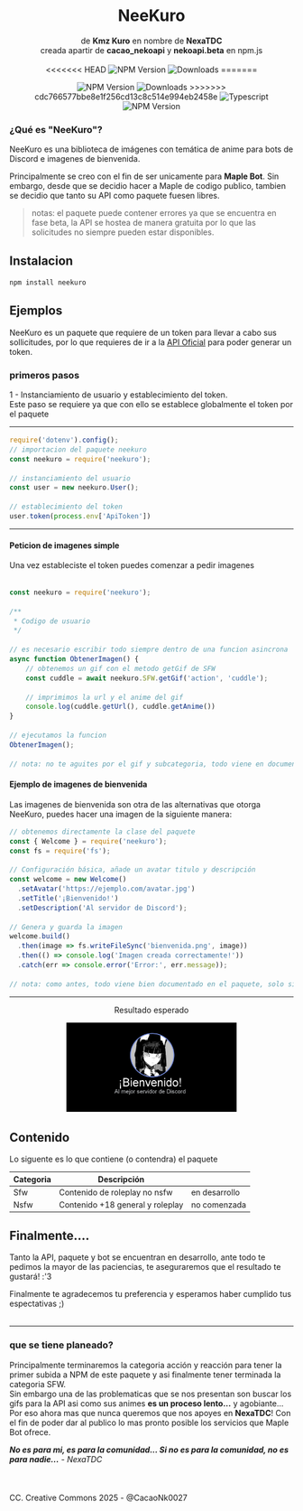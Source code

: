 <center> <h1>NeeKuro</h1> </center>
<center>de <b>Kmz Kuro</b> en nombre de <b>NexaTDC</b></center>
<center>creada apartir de <b>cacao_nekoapi</b> y <b>nekoapi.beta</b> en npm.js</center>
<br>
<center>
<<<<<<< HEAD
<img alt="NPM Version" src="https://img.shields.io/npm/v/neekuro?logo=npm&style=flat&color=0d8973">
<img alt="Downloads" src="https://img.shields.io/npm/dw/neekuro?style=flat&color=bf9308&label=Descargas">
=======
<p><img alt="NPM Version" src="https://img.shields.io/npm/v/nekoapi?logo=npm&style=flat&color=0d8973">
<img alt="Downloads" src="https://img.shields.io/npm/dw/nekoapi?style=flat&color=bf9308&label=Descargas">
>>>>>>> cdc766577bbe8e1f256cd13c8c514e994eb2458e
<img alt="Typescript" src="https://img.shields.io/badge/declaraciones-typescript-blue?logo=typescript">
<img alt="NPM Version" src="https://img.shields.io/badge/node%20version-%3E=20.12.2-489248?logo=nodedotjs"></p>
</center>

### ¿Qué es "NeeKuro"?

NeeKuro es una biblioteca de imágenes con temática de anime para bots de Discord e imagenes de bienvenida.

Principalmente se creo con el fin de ser unicamente para <b>Maple Bot</b>. Sin embargo, desde que se decidio hacer a Maple de codigo publico, tambien se decidio que tanto su API como paquete fuesen libres.

> notas: el paquete puede contener errores ya que se encuentra en fase beta, la API se hostea de manera gratuita por lo que las solicitudes no siempre pueden estar disponibles.

## Instalacion

```sh
npm install neekuro
```

## Ejemplos

NeeKuro es un paquete que requiere de un token para llevar a cabo sus sollicitudes, por lo que requieres de ir a la [API Oficial](https://www.nexatdc.work.gd/api/) para poder generar un token.

### primeros pasos
1 - Instanciamiento de usuario y establecimiento del token.<br>Este paso se requiere ya que con ello se establece globalmente el token por el paquete
<hr>

```javascript
require('dotenv').config();
// importacion del paquete neekuro
const neekuro = require('neekuro');

// instanciamiento del usuario
const user = new neekuro.User();

// establecimiento del token
user.token(process.env['ApiToken'])
```
<hr>

#### Peticion de imagenes simple
Una vez estableciste el token puedes comenzar a pedir imagenes

```javascript

const neekuro = require('neekuro');

/**
 * Codigo de usuario
 */

// es necesario escribir todo siempre dentro de una funcion asincrona
async function ObtenerImagen() {
    // obtenemos un gif con el metodo getGif de SFW
    const cuddle = await neekuro.SFW.getGif('action', 'cuddle');
    
    // imprimimos la url y el anime del gif
    console.log(cuddle.getUrl(), cuddle.getAnime())
}

// ejecutamos la funcion
ObtenerImagen();

// nota: no te aguites por el gif y subcategoria, todo viene en documentado con typescript, solo tienes que completar los pasos :)
```
#### Ejemplo de imagenes de bienvenida
Las imagenes de bienvenida son otra de las alternativas que otorga NeeKuro, puedes hacer una imagen de la siguiente manera:
```javascript
// obtenemos directamente la clase del paquete
const { Welcome } = require('neekuro');
const fs = require('fs');

// Configuración básica, añade un avatar titulo y descripción
const welcome = new Welcome()
  .setAvatar('https://ejemplo.com/avatar.jpg')
  .setTitle('¡Bienvenido!')
  .setDescription('Al servidor de Discord');

// Genera y guarda la imagen
welcome.build()
  .then(image => fs.writeFileSync('bienvenida.png', image))
  .then(() => console.log('Imagen creada correctamente!'))
  .catch(err => console.error('Error:', err.message));

// nota: como antes, todo viene bien documentado en el paquete, solo sigue los pasos y explora por ti ;3
```
<hr>
<center>
<p>Resultado esperado</p>
<img src="./sources/assets/example.png" style="width: 60%; max-width: 500px;" alt="Texto alternativo">
</center>

## Contenido

Lo siguente es lo que contiene (o contendra) el paquete

| Categoria | Descripción | |
|-|-|-|
| Sfw | Contenido de roleplay no nsfw | en desarrollo
| Nsfw | Contenido +18 general y roleplay | no comenzada

## Finalmente....

Tanto la API, paquete y bot se encuentran en desarrollo, ante todo te pedimos la mayor de las paciencias, te aseguraremos que el resultado te gustará! :'3

Finalmente te agradecemos tu preferencia y esperamos haber cumplido tus espectativas ;)
<br><br><hr>

### que se tiene planeado?

Principalmente terminaremos la categoria acción y reacción para tener la primer subida a NPM de este paquete y asi finalmente tener terminada la categoria SFW. <br> Sin embargo una de las problematicas que se nos presentan son buscar los gifs para la API asi como sus animes <b>es un proceso lento...</b> y agobiante...
<br>Por eso ahora mas que nunca queremos que nos apoyes en <b>NexaTDC</b>! Con el fin de poder dar al publico lo mas pronto posible los servicios que Maple Bot ofrece.

<b><i>No es para mi, es para la comunidad... Si no es para la comunidad, no es para nadie...</i></b>
<i>- NexaTDC</i>
<br><br><br><br>
CC. Creative Commons 2025 - @CacaoNk0027

